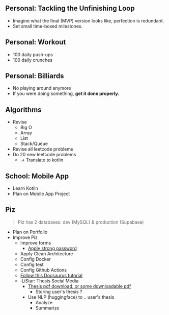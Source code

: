 ## Personal: Tackling the Unfinishing Loop
- Imagine what the final (MVP) version looks like, perfection is redundant.
- Set small time-boxed milestones.
## Personal: Workout
- 100 daily push-ups
- 100 daily crunches
## Personal: Billiards
- No playing around anymore
- If you were doing something, **get it done properly.**
## Algorithms
- Revise 
	- Big O
	- Array
	- List
	- Stack/Queue
- Revise all leetcode problems
- Do 20 new leetcode problems 
	- -> Translate to kotlin
## School: Mobile App
- Learn Kotlin
- Plan on Mobile App Project
## Piz
> Piz has 2 databases: dev (MySQL) & production (Supabase)
- Plan on Portfolio
- Improve Piz
	- Improve forms
		- [Apply strong password](https://zenui.net/components/strong-password)
	- Apply Clean Architecture
	- Config Docker
	- Config test
	- Config Github Actions
	- [Follow this Docsaurus tutorial](https://www.freecodecamp.org/news/build-a-documentation-site-using-react-and-docusaraus/?ref=dailydev)
	- :LiStar: Thesis Social Media
		- [Thesis pdf download, or some downloadable pdf](https://spacejelly.dev/posts/generate-a-pdf-from-html-in-javascript?ref=dailydev)
			- Storing user's thesis ?
		- Use NLP (huggingface) to .. user's thesis
			- Analyze 
			- Summarize

